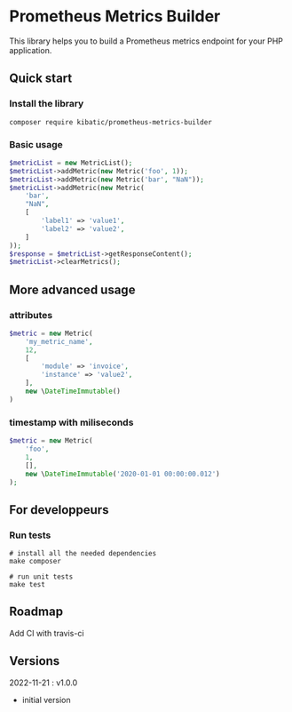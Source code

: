 Prometheus Metrics Builder
==========================

This library helps you to build a Prometheus metrics endpoint for your PHP application.

Quick start
-----------

### Install the library

```shell
composer require kibatic/prometheus-metrics-builder
```

### Basic usage

```php
$metricList = new MetricList();
$metricList->addMetric(new Metric('foo', 1));
$metricList->addMetric(new Metric('bar', "NaN"));
$metricList->addMetric(new Metric(
    'bar',
    "NaN",
    [
        'label1' => 'value1',
        'label2' => 'value2',
    ]
));
$response = $metricList->getResponseContent();
$metricList->clearMetrics();
```


More advanced usage
-------------------

### attributes

```php
$metric = new Metric(
    'my_metric_name',
    12,
    [
        'module' => 'invoice',
        'instance' => 'value2',
    ],
    new \DateTimeImmutable()
)
```

### timestamp with miliseconds

```php
$metric = new Metric(
    'foo',
    1,
    [],
    new \DateTimeImmutable('2020-01-01 00:00:00.012')
);
```

For developpeurs
----------------

### Run tests

```shell
# install all the needed dependencies
make composer

# run unit tests
make test
```

Roadmap
-------

Add CI with travis-ci

Versions
--------

2022-11-21 : v1.0.0

* initial version
